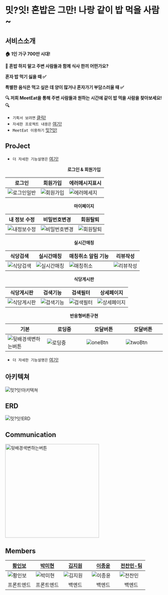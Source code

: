 # 밋?잇! 혼밥은 그만! 나랑 같이 밥 먹을 사람~

## 서비스소개
**🏠 1인 가구 700만 시대!** 

**🥘 혼밥 하지 말고 주변 사람들과 함께 식사 한끼 어떤가요?**

**혼자 밥 먹기 싫을 때 ✅**

**특별한 음식은 먹고 싶은 데 양이 많거나 혼자가기 부담스러울 때 ✅**

**🔍 저희 MeetEat을 통해 주변 사람들과 원하는 시간에 같이 밥 먹을 사람을 찾아보세요! 🔍**
- `기획서 보려면` [클릭!](https://www.notion.so/1823f2c98c7380e1a0c1fd84ca8ea170)
- `자세한 프로젝트 내용은` [여기!](https://www.notion.so/1863f2c98c7380a19364cbd8ad3479ea)
- `MeetEat 이용하기` [밋?잇!](https://meet--eat.com/)

## ProJect
- `더 자세한 기능설명은` [여기!](https://www.notion.so/1863f2c98c7380a19364cbd8ad3479ea)
<p align="center"><strong>로그인 & 회원가입</strong></p>
<table align="center">
  <thead>
    <tr>
      <th>로그인</th>
      <th>회원가입</th>
      <th>에러메시지표시</th>
    </tr>
  </thead>
  <tbody>
    <tr>
      <td><img src="https://drive.google.com/thumbnail?id=16g-uwL5dl0tauM4W-NgtlDXiYXxho2q4" alt="로그인일반"></td>
      <td><img src="https://drive.google.com/thumbnail?id=17gJOzf16Sax8q__tzdhtKbCNcl7Wex6e" alt="회원가입"></td>
      <td><img src="https://drive.google.com/thumbnail?id=184U5JFAlX8uHU1_UDu7jCD3otn8iHBzd" alt="에러메세지"></td>
    </tr>
  </tbody>
</table>
<p align="center"><strong>마이페이지</strong></p>
<table align="center">
  <thead>
    <tr>
      <th>내 정보 수정</th>
      <th>비밀번호변경</th>
      <th>회원탈퇴</th>
    </tr>
  </thead>
  <tbody>
    <tr>
      <td><img src="https://drive.google.com/thumbnail?id=19eIg5lfF_gotnQpnEtIJb6_pG3j4WBxn" alt="내정보수정"></td>
      <td><img src="https://drive.google.com/thumbnail?id=1BO8-uW7dGzSX8ecON6ysaI1xUzOmIsfX" alt="비밀번호변경"></td>
      <td><img src="https://drive.google.com/thumbnail?id=1CRJvHoQuCtyvRic4-gntZxzCACxIhexj" alt="회원탈퇴"></td>
    </tr>
  </tbody>
</table>
<p align="center"><strong>실시간매칭</strong></p>
<table align="center">
  <thead>
    <tr>
      <th>식당검색</th>
      <th>실시간매칭</th>
      <th>매칭취소 알림 기능</th>
      <th>리뷰작성</th>
    </tr>
  </thead>
  <tbody>
    <tr>
      <td><img src="https://drive.google.com/thumbnail?id=1-puRVYqW_4wLCdlDkvXmTm7w3JOqhzCr" alt="식당검색"></td>
      <td><img src="https://drive.google.com/thumbnail?id=1GpMLtdRWTo0_RoeypMdzVZTZgwxfEQeS" alt="실시간매칭"></td>
      <td><img src="https://drive.google.com/thumbnail?id=1H7rDpnjiS5p6VpIFgkCOdS8WoBwwJxiP" alt="매칭취소"></td>
      <td><img src="https://drive.google.com/thumbnail?id=1EQx1h3L0hfp3YO3-GZTM5N0PyaFjQFhG" alt="리뷰작성"></td>
    </tr>
  </tbody>
</table>
<p align="center"><strong>식당게시판</strong></p>
<table align="center">
  <thead>
    <tr>
      <th>식당게시판</th>
      <th>검색기능</th>
      <th>검색필터</th>
      <th>상세페이지</th>
    </tr>
  </thead>
  <tbody>
    <tr>
      <td><img src="https://drive.google.com/thumbnail?id=1IHWW2Drr5ceuO0DY167HEFsQ3nK3fBua" alt="식당게시판"></td>
      <td><img src="https://drive.google.com/thumbnail?id=1L09AXbuahd42stNLPwyFij03eVnyD30J" alt="검색기능"></td>
      <td><img src="https://drive.google.com/thumbnail?id=1JSdXmAyli9lt-4LP-wcaYGFTAzMtUoou" alt="검색필터"></td>
      <td><img src="https://drive.google.com/thumbnail?id=1LB_T2BCS2FRWhShjKc5A76z_3_CaAXpd" alt="상세페이지"></td>
    </tr>
  </tbody>
</table>
<p align="center"><strong>반응형버튼구현</strong></p>
<table align="center">
  <thead>
    <tr>
      <th>기본</th>
      <th>로딩중</th>
      <th>모달버튼</th>
      <th>모달버튼</th>
    </tr>
  </thead>
  <tbody>
    <tr>
      <td width="25%"><img src="https://drive.google.com/thumbnail?id=1MOl8wtjfA4tscYrrMI_tzDZlLa18Ac9g" alt="뒷배경색변하는버튼"></td>
      <td width="25%"><img src="https://drive.google.com/thumbnail?id=1MNYgj3GJpNlUHU8R16uzu1fCoEMGtvaC" alt="로딩중"></td>
      <td width="25%"><img src="https://drive.google.com/thumbnail?id=1MpCcnxiNSWp74JB2qCB0HOEZpdUuT8Wg" alt="oneBtn"></td>
      <td width="25%"><img src="https://drive.google.com/thumbnail?id=1MoFj-cNYyVqreJIsVl9yC24Dg_MsPkNY" alt="twoBtn"></td>
    </tr>
  </tbody>
</table>

- `더 자세한 기능설명은` [여기!](https://www.notion.so/1863f2c98c7380a19364cbd8ad3479ea)

## 아키텍쳐

![밋?잇!아키텍쳐](https://drive.google.com/uc?export=view&id=1-v9TVRHvS8kKgbiIHP3LMPFoiA1uNRp2)

## ERD

![밋?잇!ERD](https://drive.google.com/uc?export=view&id=1NJJBRw-b0DvRhInu6N73Dkd4f-gpXkup)

## Communication

<img src="https://drive.google.com/uc?export=view&id=1NkyzfU05gHUyxzuiB8qpue8zhy3JBQwr" alt="뒷배경색변하는버튼" width="300px">

## Members
<table align="center">
  <thead>
    <tr>
      <th><a href="https://github.com/inging-bo">황인보</a></th>
      <th><a href="https://github.com/parkmihyunn">박미현</a></th>
      <th><a href="https://github.com/g1923">김지원</a></th>
      <th><a href="https://github.com/yoon627">이종윤</a></th>
      <th><a href="https://github.com/chanmin01">전찬민-팀</a></th>
    </tr>
  </thead>
  <tbody>
    <tr>
      <td width="20%"><img src="https://avatars.githubusercontent.com/u/174303095?v=4" alt="황인보"></td>
      <td width="20%"><img src="https://avatars.githubusercontent.com/u/56717514?v=4" alt="박미현"></td>
      <td width="20%"><img src="https://avatars.githubusercontent.com/u/81660164?v=4" alt="김지원"></td>
      <td width="20%"><img src="https://avatars.githubusercontent.com/u/93231975?v=4" alt="이종윤"></td>
      <td width="20%"><img src="https://avatars.githubusercontent.com/u/68585373?v=4" alt="전찬민"></td>
    </tr>
    <tr>
      <td align="center">프론트엔드</td>
      <td align="center">프론트엔드</td>
      <td align="center">백엔드</td>
      <td align="center">백엔드</td>
      <td align="center">백엔드</td>
    </tr>
  </tbody>
</table>
